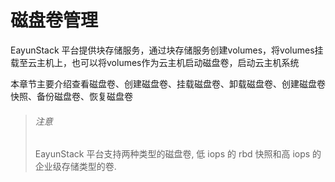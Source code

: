 # 磁盘卷管理

EayunStack 平台提供块存储服务，通过块存储服务创建volumes，将volumes挂载至云主机上，也可以将volumes作为云主机启动磁盘卷，启动云主机系统

本章节主要介绍查看磁盘卷、创建磁盘卷、挂载磁盘卷、卸载磁盘卷、创建磁盘卷快照、备份磁盘卷、恢复磁盘卷

> ###### 注意
> EayunStack 平台支持两种类型的磁盘卷, 低 iops 的 rbd 快照和高 iops 的企业级存储类型的卷.

